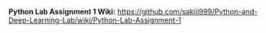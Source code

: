 **Python Lab Assignment 1 Wiki:** https://github.com/sakiii999/Python-and-Deep-Learning-Lab/wiki/Python-Lab-Assignment-1

